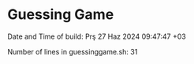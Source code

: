 # Guessing Game

Date and Time of build:
Prş 27 Haz 2024 09:47:47 +03

Number of lines in guessinggame.sh:
31
